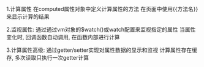 1.计算属性
在computed属性对象中定义计算属性的方法
在页面中使用{{方法名}}来显示计算的结果



2.监视属性:
通过通过vm对象的$watch()或watch配置来监视指定的属性
 当属性变化时, 回调函数自动调用, 在函数内部进行计算



3.计算属性高级:
通过getter/setter实现对属性数据的显示和监视
计算属性存在缓存, 多次读取只执行一次getter计算











